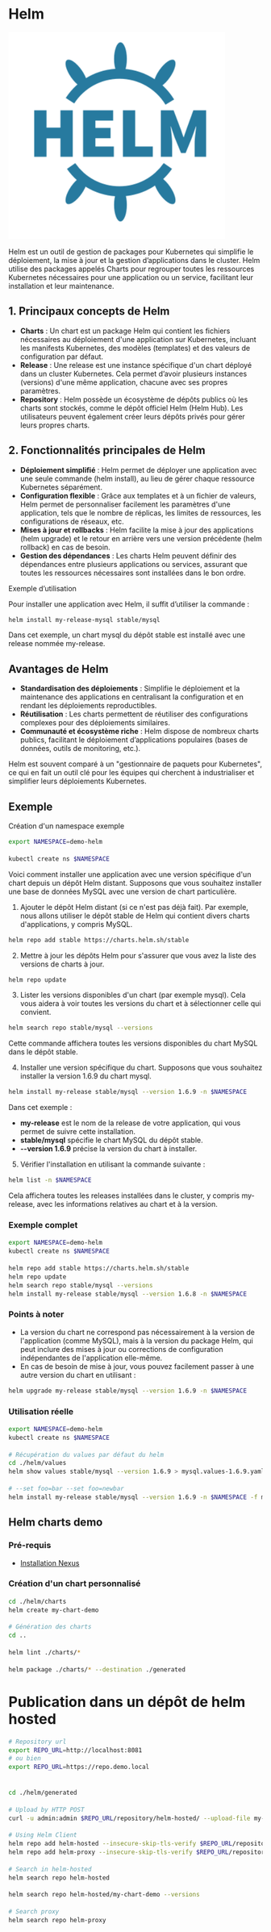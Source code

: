 # Helm

![helm](./assets/helm.png)

Helm est un outil de gestion de packages pour Kubernetes qui simplifie le déploiement, la mise à jour et la gestion d’applications dans le cluster. Helm utilise des packages appelés Charts pour regrouper toutes les ressources Kubernetes nécessaires pour une application ou un service, facilitant leur installation et leur maintenance.

## 1. Principaux concepts de Helm

* **Charts** : Un chart est un package Helm qui contient les fichiers nécessaires au déploiement d'une application sur Kubernetes, incluant les manifests Kubernetes, des modèles (templates) et des valeurs de configuration par défaut.
* **Release** : Une release est une instance spécifique d'un chart déployé dans un cluster Kubernetes. Cela permet d’avoir plusieurs instances (versions) d'une même application, chacune avec ses propres paramètres.
* **Repository** : Helm possède un écosystème de dépôts publics où les charts sont stockés, comme le dépôt officiel Helm (Helm Hub). Les utilisateurs peuvent également créer leurs dépôts privés pour gérer leurs propres charts.

## 2. Fonctionnalités principales de Helm

* **Déploiement simplifié** : Helm permet de déployer une application avec une seule commande (helm install), au lieu de gérer chaque ressource Kubernetes séparément.
* **Configuration flexible** : Grâce aux templates et à un fichier de valeurs, Helm permet de personnaliser facilement les paramètres d'une application, tels que le nombre de réplicas, les limites de ressources, les configurations de réseaux, etc.
* **Mises à jour et rollbacks** : Helm facilite la mise à jour des applications (helm upgrade) et le retour en arrière vers une version précédente (helm rollback) en cas de besoin.
* **Gestion des dépendances** : Les charts Helm peuvent définir des dépendances entre plusieurs applications ou services, assurant que toutes les ressources nécessaires sont installées dans le bon ordre.


Exemple d’utilisation

Pour installer une application avec Helm, il suffit d’utiliser la commande :

```bash
helm install my-release-mysql stable/mysql
```

Dans cet exemple, un chart mysql du dépôt stable est installé avec une release nommée my-release.

## Avantages de Helm

* **Standardisation des déploiements** : Simplifie le déploiement et la maintenance des applications en centralisant la configuration et en rendant les déploiements reproductibles.
* **Réutilisation** : Les charts permettent de réutiliser des configurations complexes pour des déploiements similaires.
* **Communauté et écosystème riche** : Helm dispose de nombreux charts publics, facilitant le déploiement d’applications populaires (bases de données, outils de monitoring, etc.).


Helm est souvent comparé à un "gestionnaire de paquets pour Kubernetes", ce qui en fait un outil clé pour les équipes qui cherchent à industrialiser et simplifier leurs déploiements Kubernetes.


## Exemple 

Création d'un namespace exemple

```bash
export NAMESPACE=demo-helm

kubectl create ns $NAMESPACE
```

Voici comment installer une application avec une version spécifique d'un chart depuis un dépôt Helm distant. Supposons que vous souhaitez installer une base de données MySQL avec une version de chart particulière.

1. Ajouter le dépôt Helm distant (si ce n'est pas déjà fait). Par exemple, nous allons utiliser le dépôt stable de Helm qui contient divers charts d'applications, y compris MySQL.

```bash
helm repo add stable https://charts.helm.sh/stable
```

2. Mettre à jour les dépôts Helm pour s'assurer que vous avez la liste des versions de charts à jour.


```bash
helm repo update
```

3. Lister les versions disponibles d'un chart (par exemple mysql). Cela vous aidera à voir toutes les versions du chart et à sélectionner celle qui convient.

```bash
helm search repo stable/mysql --versions
```

Cette commande affichera toutes les versions disponibles du chart MySQL dans le dépôt stable.


4. Installer une version spécifique du chart. Supposons que vous souhaitez installer la version 1.6.9 du chart mysql.

```bash
helm install my-release stable/mysql --version 1.6.9 -n $NAMESPACE
```

Dans cet exemple :

* **my-release** est le nom de la release de votre application, qui vous permet de suivre cette installation.
* **stable/mysql** spécifie le chart MySQL du dépôt stable.
* **--version 1.6.9** précise la version du chart à installer.

5. Vérifier l'installation en utilisant la commande suivante :

```bash
helm list -n $NAMESPACE
```

Cela affichera toutes les releases installées dans le cluster, y compris my-release, avec les informations relatives au chart et à la version.


### Exemple complet

```bash
export NAMESPACE=demo-helm
kubectl create ns $NAMESPACE

helm repo add stable https://charts.helm.sh/stable
helm repo update
helm search repo stable/mysql --versions
helm install my-release stable/mysql --version 1.6.8 -n $NAMESPACE
```

### Points à noter

* La version du chart ne correspond pas nécessairement à la version de l'application (comme MySQL), mais à la version du package Helm, qui peut inclure des mises à jour ou corrections de configuration indépendantes de l'application elle-même.
* En cas de besoin de mise à jour, vous pouvez facilement passer à une autre version du chart en utilisant : 

```bash
helm upgrade my-release stable/mysql --version 1.6.9 -n $NAMESPACE
```



### Utilisation réelle

```bash
export NAMESPACE=demo-helm
kubectl create ns $NAMESPACE

# Récupération du values par défaut du helm
cd ./helm/values
helm show values stable/mysql --version 1.6.9 > mysql.values-1.6.9.yaml

# --set foo=bar --set foo=newbar
helm install my-release stable/mysql --version 1.6.9 -n $NAMESPACE -f mysql.values-1.6.9.yaml
```

## Helm charts demo 

### Pré-requis

* [Installation Nexus](../helm/nexus/README.md)

### Création d'un chart personnalisé

```bash
cd ./helm/charts
helm create my-chart-demo

# Génération des charts
cd ..

helm lint ./charts/*

helm package ./charts/* --destination ./generated
```

# Publication dans un dépôt de helm hosted

```bash
# Repository url
export REPO_URL=http://localhost:8081
# ou bien
export REPO_URL=https://repo.demo.local


cd ./helm/generated

# Upload by HTTP POST
curl -u admin:admin $REPO_URL/repository/helm-hosted/ --upload-file my-chart-demo-0.1.0.tgz -v -k

# Using Helm Client
helm repo add helm-hosted --insecure-skip-tls-verify $REPO_URL/repository/helm-hosted/ --username admin --password admin
helm repo add helm-proxy --insecure-skip-tls-verify $REPO_URL/repository/helm-proxy/ --username admin --password admin

# Search in helm-hosted
helm search repo helm-hosted

helm search repo helm-hosted/my-chart-demo --versions

# Search proxy
helm search repo helm-proxy
```


